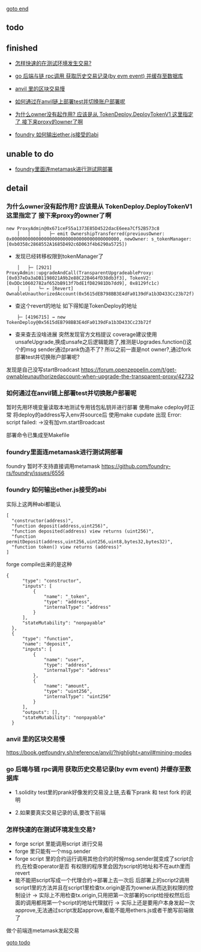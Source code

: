 
[goto end](#jump0)
<span id="jump-1"></span>

## todo

## finished
- [怎样快速的在测试环境发生交易?](#jump7)
- [go 后端与链 rpc调用 获取历史交易记录(by evm event) 并缓存至数据库](#jump6)
- [anvil 里的区块交易慢](#jump5)

- [如何通过在anvil链上部署test并切换账户部署呢](#jump2)
- [为什么owner没有起作用? 应该是从 TokenDeploy.DeployTokenV1 这里指定了 接下来proxy的owner了啊](#jump1)
- [foundry 如何输出ether.js接受的abi](#jump4)

## unable to do
- [foundry里面连metamask进行测试网部署](#jump3)

## detail

<span id="jump1"></span>
### 为什么owner没有起作用? 应该是从 TokenDeploy.DeployTokenV1 这里指定了 接下来proxy的owner了啊

```solidity
new ProxyAdmin@0x671ceF55a1373E85D4522dacE6eea7Cf52B573c8
    │   │   │   ├─ emit OwnershipTransferred(previousOwner: 0x0000000000000000000000000000000000000000, newOwner: s_tokenManager: [0xb0358c2868552A1685D492c6D063f4b6290a5725])
```
- 发现已经转移权限到tokenManager了

```solidity
    │   ├─ [2921] ProxyAdmin::upgradeAndCall(TransparentUpgradeableProxy: [0x037eDa3aDB1198021A9b2e88C22B464fD38db3f3], TokenV2: [0xDDc10602782af652bB913f7bdE1fD82981Db7dd9], 0x8129fc1c)
    │   │   └─ ← [Revert] OwnableUnauthorizedAccount(0x5615dEB798BB3E4dFa0139dFa1b3D433Cc23b72f)
```
- 查这个revert的地址 如下得知是TokenDeploy的地址

```
    ├─ [4196715] → new TokenDeploy@0x5615dEB798BB3E4dFa0139dFa1b3D433Cc23b72f
```
- 查来查去没啥进展 突然发现官方文档提议 coverage建议使用unsafeUpgrade,换成unsafe之后逻辑能跑了,推测是Upgrades.function()这个的msg sender通过prank伪造不了? 所以之前一直是not owner?,通过fork部署test并切换账户部署呢?

发现是自己没写startBroadcast
https://forum.openzeppelin.com/t/get-ownableunauthorizedaccount-when-upgrade-the-transparent-proxy/42732


<span id="jump2"></span>
### 如何通过在anvil链上部署test并切换账户部署呢
暂时先用环境变量读取本地测试专用钱包私钥并进行部署
使用make cdeploy时正常 将deploy的address写入env并source后
使用make cupdate 出现 Error: script failed: <empty revert data>
->没有加vm.startBroadcast

部署命令已集成至Makefile

<span id="jump3"></span>
### foundry里面连metamask进行测试网部署

foundry 暂时不支持直接调用metamask
https://github.com/foundry-rs/foundry/issues/6556

<span id="jump4"></span>
### foundry 如何输出ether.js接受的abi

实际上这两种abi都能认
```
[
  "constructor(address)",
  "function deposit(address,uint256)",
  "function deposited(address) view returns (uint256)",
  "function permitDeposit(address,uint256,uint256,uint8,bytes32,bytes32)",
  "function token() view returns (address)"
]
```

forge compile出来的是这种
```
{
      "type": "constructor",
      "inputs": [
          {
              "name": "_token",
              "type": "address",
              "internalType": "address"
          }
      ],
      "stateMutability": "nonpayable"
  },
  {
      "type": "function",
      "name": "deposit",
      "inputs": [
          {
              "name": "user",
              "type": "address",
              "internalType": "address"
          },
          {
              "name": "amount",
              "type": "uint256",
              "internalType": "uint256"
          }
      ],
      "outputs": [],
      "stateMutability": "nonpayable"
  }
```


<span id="jump5"></span>
### anvil 里的区块交易慢
https://book.getfoundry.sh/reference/anvil/?highlight=anvil#mining-modes

<span id="jump6"></span>
### go 后端与链 rpc调用 获取历史交易记录(by evm event) 并缓存至数据库
- 1.solidity test里的prank好像发的交易没上链,去看下prank 和 test fork 的说明

- 2.如果要真实交易记录的话,要改下前端

<span id="jump7"></span>
### 怎样快速的在测试环境发生交易?
- forge script 里能调用script 进行交易
- forge 里只能有一个msg.sender
- forge script 里的合约运行调用其他合约的时候msg.sender就变成了script合约,在检查operator是否 有权限的程序里会因为script的地址和不在auth里而revert
- 能不能把script写成一个代理合约->部署上去一次后 后部署上的script2调用script1里的方法并且在script1里检查tx.origin是否为owner从而达到权限的控制设计 -> 实际上不用检查tx.origin,只用把第一次部署的script给授权然后后面的调用都用第一个script的地址代理就行 -> 实际上还是要用户本身发起一次approve,无法通过script发起approve,看能不能用ethers.js或者干脆写前端做了

做个前端连metamask发起交易

<span id="jump8"></span>
<span id="jump0"></span>
[goto todo](#jump-1)
